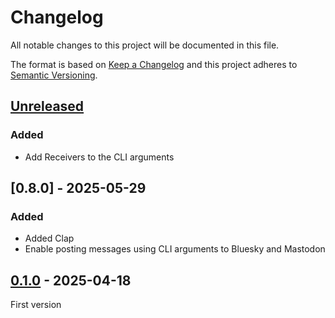 # Changelog
All notable changes to this project will be documented in this file.

The format is based on [Keep a Changelog](https://keepachangelog.com/)
and this project adheres to [Semantic Versioning](https://semver.org/).

## [Unreleased]

### Added

- Add Receivers to the CLI arguments

## [0.8.0] - 2025-05-29
### Added

- Added Clap
- Enable posting messages using CLI arguments to Bluesky and Mastodon

## [0.1.0] - 2025-04-18
First version

[Unreleased]: https://github.com/naoyukik/sns-cross-post-tool/compare/v0.8.0...HEAD
[0.6.6]: https://github.com/naoyukik/sns-cross-post-tool/compare/v0.1.0...v0.6.6
[0.1.0]: https://github.com/naoyukik/sns-cross-post-tool/releases/tag/v0.1.0
